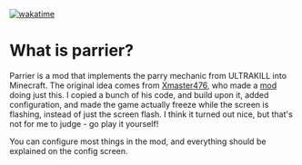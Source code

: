 [![wakatime](https://wakatime.com/badge/user/cf7a6074-58ab-4680-87b6-b86b283cb511/project/c301f1be-fb7e-456e-b06b-4953ebfcec95.svg)](https://wakatime.com/badge/user/cf7a6074-58ab-4680-87b6-b86b283cb511/project/c301f1be-fb7e-456e-b06b-4953ebfcec95)

# What is parrier?
Parrier is a mod that implements the parry mechanic from ULTRAKILL into Minecraft. The original idea comes from [Xmaster476]([https://github.com/Xmaster476/ULTRA-PARRY](https://github.com/Xmaster476/)), who made a [mod](https://github.com/Xmaster476/ULTRA-PARRY) doing just this. I copied a bunch of his code, and build upon it, added configuration, and made the game actually freeze while the screen is flashing, instead of just the screen flash. I think it turned out nice, but that's not for me to judge - go play it yourself!

You can configure most things in the mod, and everything should be explained on the config screen.
